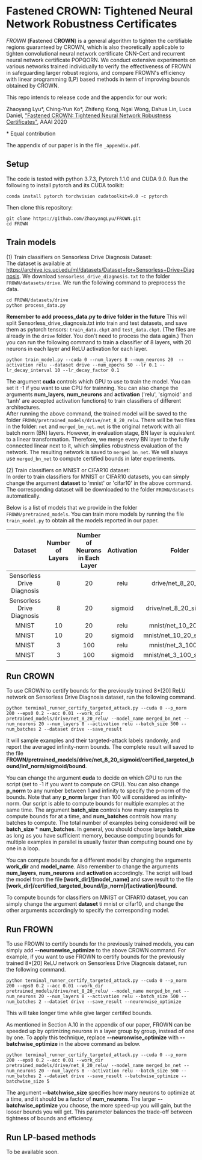 # Fastened CROWN: Tightened Neural Network Robustness Certificates

*FROWN* (**F**astened C**ROWN**) is a general algorithm to
tighten the certifiable regions guaranteed by CROWN, which is also theoretically applicable to tighten convolutional neural network certificate CNN-Cert and recurrent neural network certificate POPQORN. We conduct extensive experiments on various networks trained individually to verify the effectiveness of FROWN in safeguarding larger robust regions, and compare FROWN's efficiency with linear programming (LP) based methods in term of improving bounds obtained by CROWN. 


This repo intends to release code and the appendix for our work:


Zhaoyang Lyu\*, Ching-Yun Ko\*, Zhifeng Kong, Ngai Wong, Dahua Lin, Luca Daniel, ["Fastened CROWN: Tightened Neural Network Robustness Certificates"](https://arxiv.org/abs/1912.00574), AAAI 2020

\* Equal contribution

The appendix of our paper is in the file `_appendix.pdf`.

Setup
--------------------------------------------------------------

The code is tested with python 3.7.3, Pytorch 1.1.0 and CUDA 9.0. Run the following
to install pytorch and its CUDA toolkit:

```
conda install pytorch torchvision cudatoolkit=9.0 -c pytorch
```

Then clone this repository:

```
git clone https://github.com/ZhaoyangLyu/FROWN.git
cd FROWN
```
Train models
--------------------------------------------------------------
(1) Train classifiers on Sensorless Drive Diagnosis Dataset:\
The dataset is available at https://archive.ics.uci.edu/ml/datasets/Dataset+for+Sensorless+Drive+Diagnosis. We download `Sensorless_drive_diagnosis.txt` to the folder `FROWN/datasets/drive`.
We run the following command to preprocess the data.
```
cd FROWN/datasets/drive
python process_data.py
```
**Remember to add process_data.py to drive folder in the future**
This will split Sensorless_drive_diagnosis.txt into train and test datasets, and save them as pytorch tensors: `train_data.ckpt` and `test_data.ckpt`. (The files are already in the `drive` folder. You don't need to process the data again.)
Then you can run the following command to train a classifier of 8 layers, with 20 neurons in each layer and ReLU activation for each layer.

```
python train_model.py --cuda 0 --num_layers 8 --num_neurons 20  --activation relu --dataset drive --num_epochs 50 --lr 0.1 --lr_decay_interval 10 --lr_decay_factor 0.1
```

The argument **cuda** controls which GPU to use to train the model. You can set it -1 if you want to use CPU for trainning. You can also change the arguments **num_layers**, **num_neurons** and **activation** ('relu', 'sigmoid' and 'tanh' are accepted activation functions) to train classifiers of different architectures.\
After running the above command, the trained model will be saved to the folder `FROWN/pretrained_models/drive/net_8_20_relu`. There will be two files in the folder: `net` and `merged_bn_net`. `net` is the original network with all batch norm (BN) layers. However, in evaluation stage, BN layer is equivalent to a linear transformation. Therefore, we merge every BN layer to the fully connected linear next to it, which simplies robustness evaluation of the network. The resulting network is saved to `merged_bn_net`. We will always use `merged_bn_net` to compute certified bounds in later experiments.


(2) Train classifiers on MNIST or CIFAR10 dataset:\
In order to train classifiers for MNIST or CIFAR10 datasets, you can simply change the argument **dataset** to 'mnist' or 'cifar10' in the above command. The corresponding dataset will be downloaded to the folder `FROWN/datasets` automatically.

Below is a list of models that we provide in the folder `FROWN/pretrained_models`. You can train more models by running the file `train_model.py` to obtain all the models reported in our paper.

|           Dataset          | Number of Layers  | Number of Neurons in Each Layer | Activation |          Folder         |
|:--------------------------:|:-----------------:|:-------------------------------:|:----------:|:-----------------------:|
| Sensorless Drive Diagnosis |         8         |                20               |    relu    |   drive/net_8_20_relu   |
| Sensorless Drive Diagnosis |         8         |                20               |   sigmoid  |  drive/net_8_20_sigmoid |
|            MNIST           |         10        |                20               |    relu    |   mnist/net_10_20_relu  |
|            MNIST           |         10        |                20               |   sigmoid  | mnist/net_10_20_sigmoid |
|            MNIST           |         3         |               100               |    relu    |   mnist/net_3_100_relu  |
|            MNIST           |         3         |               100               |   sigmoid  | mnist/net_3_100_sigmoid |


Run CROWN
--------------------------------------------------------------
To use CROWN to certify bounds for the previously trained 8*[20] ReLU network on Sensorless Drive Diagnosis dataset, run the following command.
```
python terminal_runner_certify_targeted_attack.py --cuda 0 --p_norm 200 --eps0 0.2 --acc 0.01 --work_dir pretrained_models/drive/net_8_20_relu/ --model_name merged_bn_net --num_neurons 20 --num_layers 8 --activation relu --batch_size 500 --num_batches 2 --dataset drive --save_result
```
It will sample examples and their targeted-attack labels randomly, and report the averaged infinity-norm bounds. The complete result will saved to the file **FROWN/pretrained_models/drive/net_8_20_sigmoid/certified_targeted_bound/inf_norm/sigmoid/bound**.

You can change the argument **cuda** to decide on which GPU to run the script (set to -1 if you want to compute on CPU). You can also change **p_norm** to any number between 1 and infinity to specify the p-norm of the bounds. Note that any **p_norm** larger than 100 will considered as infinity-norm.
Our script is able to compute bounds for multiple examples at the same time. The argument **batch_size** controls how many examples to compute bounds for at a time, and **num_batches** controls how many batches to compute. The total number of examples being considered will be **batch_size** * **num_batches**.
In general, you should choose large **batch_size** as long as you have sufficient memory, because computing bounds for multiple examples in parallel is usually faster than computing bound one by one in a loop. 

You can compute bounds for a different model by changing the arguments **work_dir** and **model_name**. Also remember to change the arguments **num_layers**, **num_neurons** and **activation** accordingly. 
The script will load the model from the file **[work_dir]/[model_name]** and save result to the file **[work_dir]/certified_targeted_bound/[p_norm]/[activation]/bound**. 

To compute bounds for classifiers on MNIST or CIFAR10 dataset, you can simply change the argument **dataset** ti mnist or cifar10, and change the other arguments accordingly to specify the corresponding model.

Run FROWN
--------------------------------------------------------------
To use FROWN to certify bounds for the previously trained models, you can simply add **--neuronwise_optimize** to the above CROWN command. For example, if you want to use FROWN to certify bounds for the previously trained 8*[20] ReLU network on Sensorless Drive Diagnosis dataset, run the following command.
```
python terminal_runner_certify_targeted_attack.py --cuda 0 --p_norm 200 --eps0 0.2 --acc 0.01 --work_dir pretrained_models/drive/net_8_20_relu/ --model_name merged_bn_net --num_neurons 20 --num_layers 8 --activation relu --batch_size 500 --num_batches 2 --dataset drive --save_result --neuronwise_optimize
```
This will take longer time while give larger certifed bounds.

As mentioned in Section A.10 in the appendix of our paper, FROWN can be speeded up by optimizing neurons in a layer group by group, instead of one by one. To apply this technique, replace **--neuronwise_optimize** with **--batchwise_optimize** in the above command as below.
```
python terminal_runner_certify_targeted_attack.py --cuda 0 --p_norm 200 --eps0 0.2 --acc 0.01 --work_dir pretrained_models/drive/net_8_20_relu/ --model_name merged_bn_net --num_neurons 20 --num_layers 8 --activation relu --batch_size 500 --num_batches 2 --dataset drive --save_result --batchwise_optimize --batchwise_size 5
``` 
The argument **--batchwise_size** specifies how many neurons to optimize at a time, and it should be a factor of **num_neurons**. The larger **--batchwise_optimize** you choose, the more speed-up you will gain, but the looser bounds you will get. This parameter balances the trade-off between tightness of bounds and efficiency.

Run LP-based methods
--------------------------------------------------------------
To be available soon.
